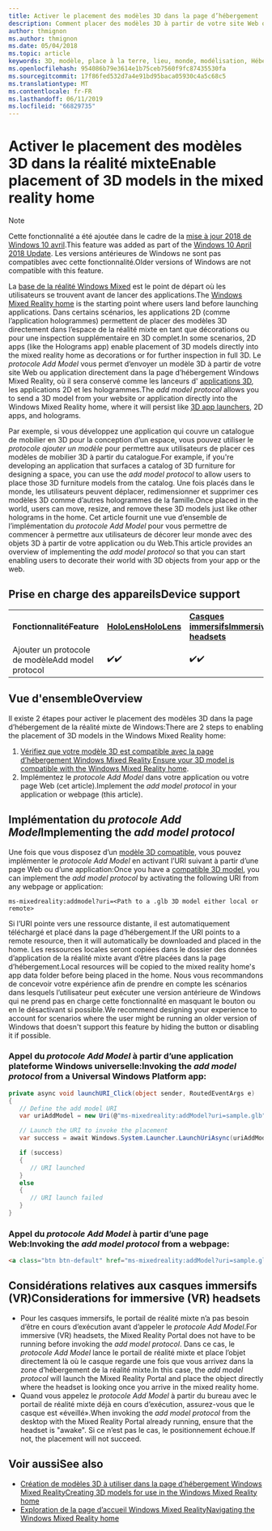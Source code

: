 ```yaml
---
title: Activer le placement des modèles 3D dans la page d’hébergement
description: Comment placer des modèles 3D à partir de votre site Web ou de votre application dans la page d’hébergement de Windows Mixed Reality
author: thmignon
ms.author: thmignon
ms.date: 05/04/2018
ms.topic: article
keywords: 3D, modèle, place à la terre, lieu, monde, modélisation, Hébergement de la réalité mixte, Web, application
ms.openlocfilehash: 954086b79e3614e1b75ceb7560f9fc87435530fa
ms.sourcegitcommit: 17f86fed532d7a4e91bd95baca05930c4a5c68c5
ms.translationtype: MT
ms.contentlocale: fr-FR
ms.lasthandoff: 06/11/2019
ms.locfileid: "66829735"
---
```

# <a name="enable-placement-of-3d-models-in-the-mixed-reality-home"></a><span data-ttu-id="71e98-104">Activer le placement des modèles 3D dans la réalité mixte</span><span class="sxs-lookup"><span data-stu-id="71e98-104">Enable placement of 3D models in the mixed reality home</span></span>

> [!NOTE]
> <span data-ttu-id="71e98-105">Cette fonctionnalité a été ajoutée dans le cadre de la [mise à jour 2018 de Windows 10 avril](release-notes-april-2018.md).</span><span class="sxs-lookup"><span data-stu-id="71e98-105">This feature was added as part of the [Windows 10 April 2018 Update](release-notes-april-2018.md).</span></span> <span data-ttu-id="71e98-106">Les versions antérieures de Windows ne sont pas compatibles avec cette fonctionnalité.</span><span class="sxs-lookup"><span data-stu-id="71e98-106">Older versions of Windows are not compatible with this feature.</span></span>

<span data-ttu-id="71e98-107">La [base de la réalité Windows Mixed](navigating-the-windows-mixed-reality-home.md) est le point de départ où les utilisateurs se trouvent avant de lancer des applications.</span><span class="sxs-lookup"><span data-stu-id="71e98-107">The [Windows Mixed Reality home](navigating-the-windows-mixed-reality-home.md) is the starting point where users land before launching applications.</span></span> <span data-ttu-id="71e98-108">Dans certains scénarios, les applications 2D (comme l’application hologrammes) permettent de placer des modèles 3D directement dans l’espace de la réalité mixte en tant que décorations ou pour une inspection supplémentaire en 3D complet.</span><span class="sxs-lookup"><span data-stu-id="71e98-108">In some scenarios, 2D apps (like the Holograms app) enable placement of 3D models directly into the mixed reality home as decorations or for further inspection in full 3D.</span></span> <span data-ttu-id="71e98-109">Le *protocole Add Model* vous permet d’envoyer un modèle 3D à partir de votre site Web ou application directement dans la page d’hébergement Windows Mixed Reality, où il sera conservé comme les lanceurs d' [applications 3D](3d-app-launcher-design-guidance.md), les applications 2D et les hologrammes.</span><span class="sxs-lookup"><span data-stu-id="71e98-109">The *add model protocol* allows you to send a 3D model from your website or application directly into the Windows Mixed Reality home, where it will persist like [3D app launchers](3d-app-launcher-design-guidance.md), 2D apps, and holograms.</span></span> 

<span data-ttu-id="71e98-110">Par exemple, si vous développez une application qui couvre un catalogue de mobilier en 3D pour la conception d’un espace, vous pouvez utiliser le *protocole ajouter un modèle* pour permettre aux utilisateurs de placer ces modèles de mobilier 3D à partir du catalogue.</span><span class="sxs-lookup"><span data-stu-id="71e98-110">For example, if you're developing an application that surfaces a catalog of 3D furniture for designing a space, you can use the *add model protocol* to allow users to place those 3D furniture models from the catalog.</span></span> <span data-ttu-id="71e98-111">Une fois placés dans le monde, les utilisateurs peuvent déplacer, redimensionner et supprimer ces modèles 3D comme d’autres hologrammes de la famille.</span><span class="sxs-lookup"><span data-stu-id="71e98-111">Once placed in the world, users can move, resize, and remove these 3D models just like other holograms in the home.</span></span> <span data-ttu-id="71e98-112">Cet article fournit une vue d’ensemble de l’implémentation du *protocole Add Model* pour vous permettre de commencer à permettre aux utilisateurs de décorer leur monde avec des objets 3D à partir de votre application ou du Web.</span><span class="sxs-lookup"><span data-stu-id="71e98-112">This article provides an overview of implementing the *add model protocol* so that you can start enabling users to decorate their world with 3D objects from your app or the web.</span></span>

## <a name="device-support"></a><span data-ttu-id="71e98-113">Prise en charge des appareils</span><span class="sxs-lookup"><span data-stu-id="71e98-113">Device support</span></span>

<table>
    <colgroup>
    <col width="33%" />
    <col width="33%" />
    <col width="33%" />
    </colgroup>
    <tr>
        <td><span data-ttu-id="71e98-114"><strong>Fonctionnalité</strong></span><span class="sxs-lookup"><span data-stu-id="71e98-114"><strong>Feature</strong></span></span></td>
        <td><span data-ttu-id="71e98-115"><a href="hololens-hardware-details.md"><strong>HoloLens</strong></a></span><span class="sxs-lookup"><span data-stu-id="71e98-115"><a href="hololens-hardware-details.md"><strong>HoloLens</strong></a></span></span></td>
        <td><span data-ttu-id="71e98-116"><a href="immersive-headset-hardware-details.md"><strong>Casques immersifs</strong></a></span><span class="sxs-lookup"><span data-stu-id="71e98-116"><a href="immersive-headset-hardware-details.md"><strong>Immersive headsets</strong></a></span></span></td>
    </tr>
     <tr>
        <td><span data-ttu-id="71e98-117">Ajouter un protocole de modèle</span><span class="sxs-lookup"><span data-stu-id="71e98-117">Add model protocol</span></span></td>
        <td><span data-ttu-id="71e98-118">✔️</span><span class="sxs-lookup"><span data-stu-id="71e98-118">✔️</span></span></td>
        <td><span data-ttu-id="71e98-119">✔️</span><span class="sxs-lookup"><span data-stu-id="71e98-119">✔️</span></span></td>
    </tr>
</table>

## <a name="overview"></a><span data-ttu-id="71e98-120">Vue d'ensemble</span><span class="sxs-lookup"><span data-stu-id="71e98-120">Overview</span></span>

<span data-ttu-id="71e98-121">Il existe 2 étapes pour activer le placement des modèles 3D dans la page d’hébergement de la réalité mixte de Windows:</span><span class="sxs-lookup"><span data-stu-id="71e98-121">There are 2 steps to enabling the placement of 3D models in the Windows Mixed Reality home:</span></span>
1. <span data-ttu-id="71e98-122">[Vérifiez que votre modèle 3D est compatible avec la page d’hébergement Windows Mixed Reality](creating-3d-models-for-use-in-the-windows-mixed-reality-home.md).</span><span class="sxs-lookup"><span data-stu-id="71e98-122">[Ensure your 3D model is compatible with the Windows Mixed Reality home](creating-3d-models-for-use-in-the-windows-mixed-reality-home.md).</span></span>
2. <span data-ttu-id="71e98-123">Implémentez le *protocole Add Model* dans votre application ou votre page Web (cet article).</span><span class="sxs-lookup"><span data-stu-id="71e98-123">Implement the *add model protocol* in your application or webpage (this article).</span></span>

## <a name="implementing-the-add-model-protocol"></a><span data-ttu-id="71e98-124">Implémentation du *protocole Add Model*</span><span class="sxs-lookup"><span data-stu-id="71e98-124">Implementing the *add model protocol*</span></span>

<span data-ttu-id="71e98-125">Une fois que vous disposez d’un [modèle 3D compatible](creating-3d-models-for-use-in-the-windows-mixed-reality-home.md), vous pouvez implémenter le *protocole Add Model* en activant l’URI suivant à partir d’une page Web ou d’une application:</span><span class="sxs-lookup"><span data-stu-id="71e98-125">Once you have a [compatible 3D model](creating-3d-models-for-use-in-the-windows-mixed-reality-home.md), you can implement the *add model protocol* by activating the following URI from any webpage or application:</span></span>

```
ms-mixedreality:addmodel?uri=<Path to a .glb 3D model either local or remote>
```

<span data-ttu-id="71e98-126">Si l’URI pointe vers une ressource distante, il est automatiquement téléchargé et placé dans la page d’hébergement.</span><span class="sxs-lookup"><span data-stu-id="71e98-126">If the URI points to a remote resource, then it will automatically be downloaded and placed in the home.</span></span> <span data-ttu-id="71e98-127">Les ressources locales seront copiées dans le dossier des données d’application de la réalité mixte avant d’être placées dans la page d’hébergement.</span><span class="sxs-lookup"><span data-stu-id="71e98-127">Local resources will be copied to the mixed reality home's app data folder before being placed in the home.</span></span> <span data-ttu-id="71e98-128">Nous vous recommandons de concevoir votre expérience afin de prendre en compte les scénarios dans lesquels l’utilisateur peut exécuter une version antérieure de Windows qui ne prend pas en charge cette fonctionnalité en masquant le bouton ou en le désactivant si possible.</span><span class="sxs-lookup"><span data-stu-id="71e98-128">We recommend designing your experience to account for scenarios where the user might be running an older version of Windows that doesn't support this feature by hiding the button or disabling it if possible.</span></span> 

### <a name="invoking-the-add-model-protocol-from-a-universal-windows-platform-app"></a><span data-ttu-id="71e98-129">Appel du *protocole Add Model* à partir d’une application plateforme Windows universelle:</span><span class="sxs-lookup"><span data-stu-id="71e98-129">Invoking the *add model protocol* from a Universal Windows Platform app:</span></span>

```C#
private async void launchURI_Click(object sender, RoutedEventArgs e)
{
   // Define the add model URI
   var uriAddModel = new Uri(@"ms-mixedreality:addModel?uri=sample.glb");

   // Launch the URI to invoke the placement
   var success = await Windows.System.Launcher.LaunchUriAsync(uriAddModel);

   if (success)
   {
      // URI launched
   }
   else
   {
      // URI launch failed
   }
}
```

### <a name="invoking-the-add-model-protocol-from-a-webpage"></a><span data-ttu-id="71e98-130">Appel du *protocole Add Model* à partir d’une page Web:</span><span class="sxs-lookup"><span data-stu-id="71e98-130">Invoking the *add model protocol* from a webpage:</span></span>

```html
<a class="btn btn-default" href="ms-mixedreality:addModel?uri=sample.glb"> Place 3D Model </a>
```

## <a name="considerations-for-immersive-vr-headsets"></a><span data-ttu-id="71e98-131">Considérations relatives aux casques immersifs (VR)</span><span class="sxs-lookup"><span data-stu-id="71e98-131">Considerations for immersive (VR) headsets</span></span>

* <span data-ttu-id="71e98-132">Pour les casques immersifs, le portail de réalité mixte n’a pas besoin d’être en cours d’exécution avant d’appeler le *protocole Add Model*.</span><span class="sxs-lookup"><span data-stu-id="71e98-132">For immersive (VR) headsets, the Mixed Reality Portal does not have to be running before invoking the *add model protocol*.</span></span> <span data-ttu-id="71e98-133">Dans ce cas, le *protocole Add Model* lance le portail de réalité mixte et place l’objet directement là où le casque regarde une fois que vous arrivez dans la zone d’hébergement de la réalité mixte.</span><span class="sxs-lookup"><span data-stu-id="71e98-133">In this case, the *add model protocol* will launch the Mixed Reality Portal and place the object directly where the headset is looking once you arrive in the mixed reality home.</span></span> 
* <span data-ttu-id="71e98-134">Quand vous appelez le *protocole Add Model* à partir du bureau avec le portail de réalité mixte déjà en cours d’exécution, assurez-vous que le casque est «éveillé».</span><span class="sxs-lookup"><span data-stu-id="71e98-134">When invoking the *add model protocol* from the desktop with the Mixed Reality Portal already running, ensure that the headset is "awake".</span></span> <span data-ttu-id="71e98-135">Si ce n’est pas le cas, le positionnement échoue.</span><span class="sxs-lookup"><span data-stu-id="71e98-135">If not, the placement will not succeed.</span></span> 

## <a name="see-also"></a><span data-ttu-id="71e98-136">Voir aussi</span><span class="sxs-lookup"><span data-stu-id="71e98-136">See also</span></span>

* [<span data-ttu-id="71e98-137">Création de modèles 3D à utiliser dans la page d’hébergement Windows Mixed Reality</span><span class="sxs-lookup"><span data-stu-id="71e98-137">Creating 3D models for use in the Windows Mixed Reality home</span></span>](creating-3d-models-for-use-in-the-windows-mixed-reality-home.md)
* [<span data-ttu-id="71e98-138">Exploration de la page d’accueil Windows Mixed Reality</span><span class="sxs-lookup"><span data-stu-id="71e98-138">Navigating the Windows Mixed Reality home</span></span>](navigating-the-windows-mixed-reality-home.md)
